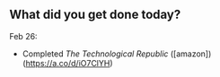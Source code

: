 What did you get done today?
-

Feb 26:

- Completed _The Technological Republic_ ([amazon])(https://a.co/d/iO7ClYH)
